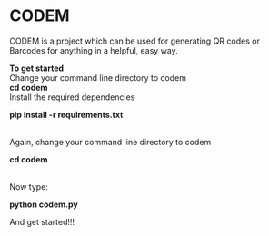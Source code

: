 # CODEM
CODEM is a project which can be used for generating QR codes or Barcodes for anything  in a helpful, easy way.

 <strong>To get started </strong>
<br>
  Change your command line directory to codem
<br>
  <strong>cd codem</strong>
<br>
  Install the required dependencies
 <p>
    <strong>pip install -r requirements.txt </strong>
  </p>
<br>
  Again, change your command line directory to codem
  <p>
    <strong>cd codem</strong>
  </p>
  <br>
  Now type:
  <p>
  <strong>python codem.py</strong>
 </p>
 And get started!!!
